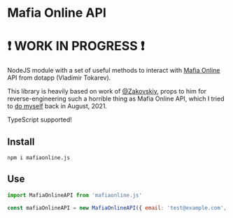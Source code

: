 # Mafia Online API

# :exclamation: WORK IN PROGRESS :exclamation:

NodeJS module with a set of useful methods to interact with [Mafia Online](https://play.google.com/store/apps/details?id=com.tokarev.mafia) API from dotapp (Vladimir Tokarev).

This library is heavily based on work of [@Zakovskiy](https://github.com/Zakovskiy), props to him for reverse-engineering such a horrible thing as Mafia Online API, which I tried to [do myself](https://github.com/VityaSchel/mafia-tools) back in August, 2021.

TypeScript supported!

## Install

```
npm i mafiaonline.js
```

## Use

```js
import MafiaOnlineAPI from 'mafiaonline.js'

const mafiaOnlineAPI = new MafiaOnlineAPI({ email: 'test@example.com', password: 'pythonsucks228' })
```